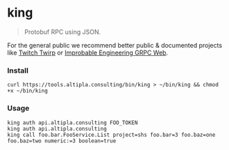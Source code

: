 
# king

> Protobuf RPC using JSON.

For the general public we recommend better public & documented projects like [Twitch Twirp](https://github.com/twitchtv/twirp) or [Improbable Engineering GRPC Web](https://github.com/improbable-eng/grpc-web).


### Install

```shell
curl https://tools.altipla.consulting/bin/king > ~/bin/king && chmod +x ~/bin/king
```


### Usage

```shell
king auth api.altipla.consulting FOO_TOKEN
king auth api.altipla.consulting
king call foo.bar.FooService.List project=shs foo.bar=3 foo.baz=one foo.baz=two numeric:=3 boolean=true
```

